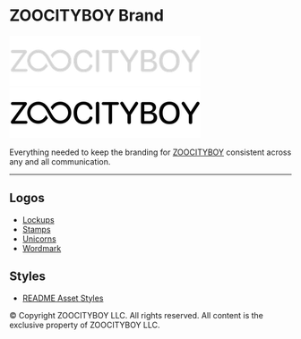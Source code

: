 # ZOOCITYBOY Brand

[![ZOOCITYBOY][logo_white]][zoocityboy_link_dark]
[![ZOOCITYBOY][logo_black]][zoocityboy_link_light]

Everything needed to keep the branding for [ZOOCITYBOY](https://github.com/zoocityboy) consistent across any and all communication.

---

## Logos

- [Lockups](./logos/lockups)
- [Stamps](./logos/stamps)
- [Unicorns](./logos/unicorns)
- [Wordmark](./logos/wordmark)

## Styles

- [README Asset Styles](./styles/README)

© Copyright ZOOCITYBOY LLC. All rights reserved. All content is the exclusive property of ZOOCITYBOY LLC.

[logo_black]: https://raw.githubusercontent.com/zoocityboy/zoo_brand/main/styles/README/zoocityboy_dark.png#gh-light-mode-only
[logo_white]: https://raw.githubusercontent.com/zoocityboy/zoo_brand/main/styles/README/zoocityboy_light.png#gh-dark-mode-only
[zoocityboy_link_dark]: https://github.com/zoocityboy#gh-dark-mode-only
[zoocityboy_link_light]: https://github.com/zoocityboy#gh-light-mode-only